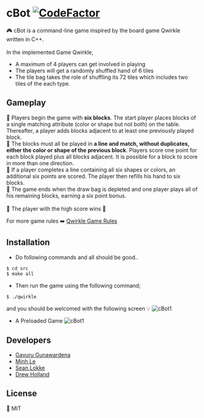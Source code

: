 # cBot [![CodeFactor](https://www.codefactor.io/repository/github/gayuru/cbot/badge/master)](https://www.codefactor.io/repository/github/gayuru/cbot/overview/master)


:video_game: cBot is a command-line game inspired by the board game Qwirkle written in C++. <br><br>
In the implemented Game Qwirkle,
  - A maximum of 4 players can get involved in playing
  - The players will get a randomly shuffled hand of 6 tiles
  - The tile bag takes the role of shuffling its 72 tiles which includes two tiles of the each type.

## Gameplay ##

:small_orange_diamond: Players begin the game with **six blocks**. The start player places blocks of a single matching attribute (color or shape but not both) on the table. Thereafter, a player adds blocks adjacent to at least one previously played block. <br>
:small_orange_diamond: The blocks must all be played in **a line and match, without duplicates, either the color or shape of the previous block**. Players score one point for each block played plus all blocks adjacent. It is possible for a block to score in more than one direction. <br>
:small_orange_diamond: If a player completes a line containing all six shapes or colors, an additional six points are scored. The player then refills his hand to six blocks. <br>
:small_orange_diamond: The game ends when the draw bag is depleted and one player plays all of his remaining blocks, earning a six point bonus. <br>
<br>
:clap: The player with the high score wins :clap:

For more game rules :arrow_right: [Qwirkle Game Rules](https://www.ultraqwirkle.com/game-rules.php)

## Installation ##

- Do following commands and all should be good..

```sh 
$ cd src
$ make all
```

- Then run the game using the following command;

```sh
$ ./qwirkle
```
and you should be welcomed with the following screen :bulb:
![cBot1](https://imgur.com/Ui7FWkT.jpg)

- A Preloaded Game
![cBot1](https://imgur.com/aGhju6l.png)

Developers
---
- [Gayuru Gunawardena](https://gayurug.com)
- [Minh Le](https://github.com/rmit-s3722599-Minh-Le)
- [Sean Lokke](https://github.com/seanlokeee)
- [Drew Holland](https://github.com/drewlholland)

License
----
:key: MIT



   
